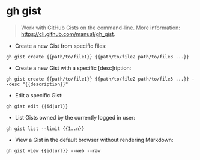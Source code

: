 # gh gist

> Work with GitHub Gists on the command-line.
> More information: <https://cli.github.com/manual/gh_gist>.

- Create a new Gist from specific files:

`gh gist create {{path/to/file1}} {{path/to/file2 path/to/file3 ...}}`

- Create a new Gist with a specific [desc]ription:

`gh gist create {{path/to/file1}} {{path/to/file2 path/to/file3 ...}} --desc "{{description}}"`

- Edit a specific Gist:

`gh gist edit {{id|url}}`

- List Gists owned by the currently logged in user:

`gh gist list --limit {{1..n}}`

- View a Gist in the default browser without rendering Markdown:

`gh gist view {{id|url}} --web --raw`
